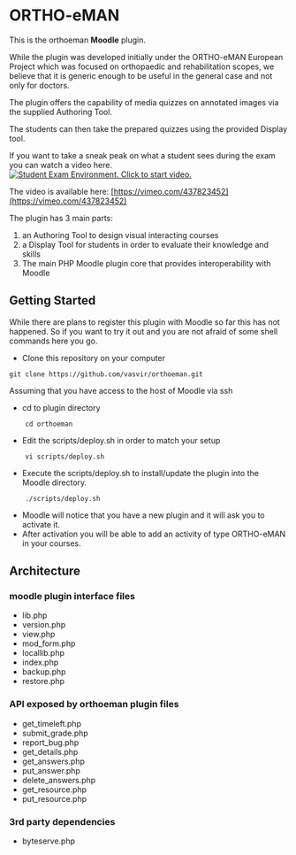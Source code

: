 # ORTHO-eMAN

This is the orthoeman **Moodle** plugin.

While the plugin was developed initially under the ORTHO-eMAN European Project which was focused on orthopaedic and rehabilitation scopes, we believe that it is generic enough to be useful in the general case and not only for doctors.

The plugin offers the capability of media quizzes on annotated images via the supplied Authoring Tool.

The students can then take the prepared quizzes using the provided Display tool.

If you want to take a sneak peak on what a student sees during the exam you can watch a video here.
[![Student Exam Environment. Click to start video.](https://i.vimeocdn.com/video/975966644_640.jpg "Student Exam. Click to start video.")](https://vimeo.com/437823452 "Student Exam Environment. Click to start video.")

The video is available here: [https://vimeo.com/437823452](https://vimeo.com/437823452)

The plugin has 3 main parts:
1. an Authoring Tool to design visual interacting courses
1. a Display Tool for students in order to evaluate their knowledge and skills
1. The main PHP Moodle plugin core that provides interoperability with Moodle

## Getting Started

While there are plans to register this plugin with Moodle so far this has not happened. So if you want to try it out and you are not afraid of some shell commands here you go.

* Clone this repository on your computer

```
git clone https://github.com/vasvir/orthoeman.git
```

Assuming that you have access to the host of Moodle via ssh

* cd to plugin directory

```
    cd orthoeman
```

* Edit the scripts/deploy.sh in order to match your setup

```
    vi scripts/deploy.sh
```

* Execute the scripts/deploy.sh to install/update the plugin into the Moodle directory.

```
    ./scripts/deploy.sh
```

* Moodle will notice that you have a new plugin and it will ask you to activate it.
* After activation you will be able to add an activity of type ORTHO-eMAN in your courses.

## Architecture

### moodle plugin interface files
* lib.php
* version.php
* view.php
* mod_form.php
* locallib.php
* index.php
* backup.php
* restore.php

### API exposed by orthoeman plugin files
* get_timeleft.php
* submit_grade.php
* report_bug.php
* get_details.php
* get_answers.php
* put_answer.php
* delete_answers.php
* get_resource.php
* put_resource.php

### 3rd party dependencies
* byteserve.php
